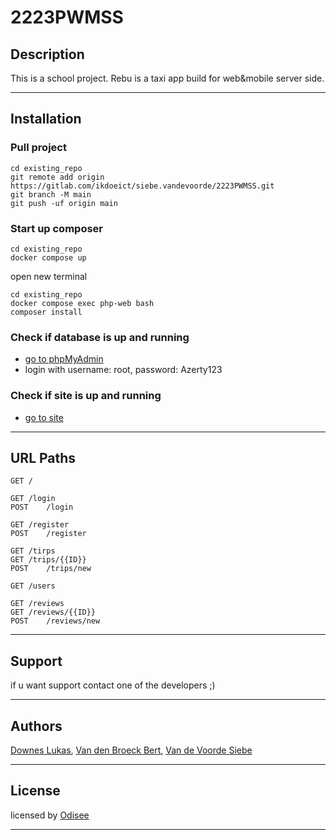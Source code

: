 # 2223PWMSS

## Description

This is a school project. Rebu is a taxi app build for web&mobile server side.

---

## Installation

### Pull project

```
cd existing_repo
git remote add origin https://gitlab.com/ikdoeict/siebe.vandevoorde/2223PWMSS.git
git branch -M main
git push -uf origin main
```

### Start up composer

```
cd existing_repo
docker compose up
```
open new terminal
```
cd existing_repo
docker compose exec php-web bash
composer install
```

### Check if database is up and running

- [go to phpMyAdmin](http://localhost:8001)
- login with username: root, password: Azerty123

### Check if site is up and running

- [go to site](http://localhost:8080)

---

## URL Paths

```
GET	/

GET	/login
POST	/login

GET	/register
POST	/register

GET	/tirps
GET	/trips/{{ID}}
POST	/trips/new

GET	/users

GET	/reviews
GET	/reviews/{{ID}}
POST	/reviews/new
```

---

## Support

if u want support contact one of the developers ;)

---

## Authors

[Downes Lukas](https://gitlab.com/lukas.downes), 
[Van den Broeck Bert](https://gitlab.com/bert.vandenbroeck), 
[Van de Voorde Siebe](https://gitlab.com/siebe.vandevoorde)

---

## License

licensed by [Odisee](https://odisee.be)

---